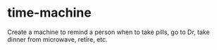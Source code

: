 # time-machine
Create a machine to remind a person when to take pills, go to Dr, take dinner from microwave, retire, etc.
